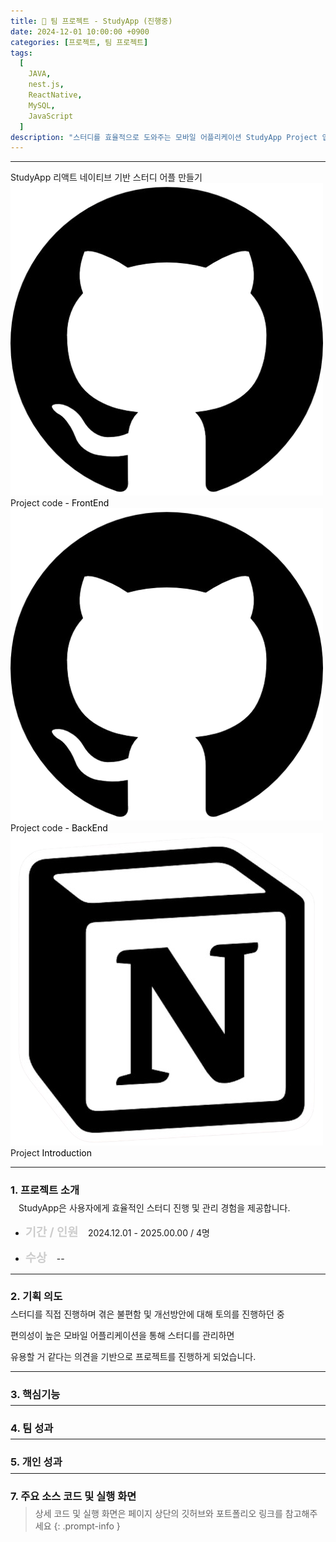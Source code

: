 ```yaml
---
title: 🤝 팀 프로젝트 - StudyApp (진행중)
date: 2024-12-01 10:00:00 +0900
categories: [프로젝트, 팀 프로젝트]
tags:
  [
    JAVA,
    nest.js,
    ReactNative,
    MySQL,
    JavaScript
  ]
description: "스터디를 효율적으로 도와주는 모바일 어플리케이션 StudyApp Project 입니다."
---
```


---
<div class="focusjob">
<span class="centered-title2">StudyApp</span>
<span>리액트 네이티브 기반 스터디 어플 만들기</span>
</div>

<div class="github-links-container">
  <div class="github-link-box" onclick="window.open('http://github.com/yoonbin106/studyfront.git', '_blank')">
    <img src="/assets/img/favicons/깃허브.png" alt="깃허브 링크" class="github-icon">
    <span class="github-text">Project code<span style="color:black"> - FrontEnd</span></span>
  </div>

  <div class="github-link-box" onclick="window.open('http://github.com/yoonbin106/studyback.git', '_blank')">
    <img src="/assets/img/favicons/깃허브.png" alt="깃허브 링크" class="github-icon">
    <span class="github-text">Project code<span style="color:black"> - BackEnd</span></span>
  </div>

  <div class="github-link-box" onclick="window.open('https://www.notion.so/6705fdc41a1a467ea330291011003105', '_blank')">
    <img src="/assets/img/favicons/노션.png" alt="노션 링크" class="github-icon">
    <span class="github-text">Project <span style="color:black">Introduction</span></span>
  </div>

</div>

---

### <span class="larger-text" style="display: block; margin-bottom:-10px;">1. **프로젝트 소개**</span>

ㅤStudyApp은 사용자에게 효율적인 스터디 진행 및 관리 경험을 제공합니다.

- <span style="color: #cccccc;font-size:18.6px">**기간 / 인원**</span>
<span>&nbsp;&nbsp;</span> 2024.12.01 - 2025.00.00 / 4명

- <span style="color: #cccccc;font-size:18.6px">**수상**</span>
<span>&nbsp;&nbsp;</span> --

---

### <span class="larger-text" style="display: block; margin-bottom:-10px;">2. **기획 의도**</span>

스터디를 직접 진행하며 겪은 불편함 및 개선방안에 대해 토의를 진행하던 중

편의성이 높은 모바일 어플리케이션을 통해 스터디를 관리하면

유용할 거 같다는 의견을 기반으로 프로젝트를 진행하게 되었습니다.

<!-- <span class="emphasize">AI 융합 리액트 기반 대화형 면접 평가 서비스</span> 를 기획하게 되었습니다. -->

<!-- <details>
<summary class="custom-summary4"><span style="font-weight:bold;">관련 자료 보기</span></summary>
<div class = "toggle-content">
<img src="assets/img/favicons/팀플기획의도(1).png" style="border: 2px solid #cccccc; border-radius: 5px;" width="800px"  height="800px" />
<img src="assets/img/favicons/팀플기획의도(2).png" style="border: 2px solid #cccccc; border-radius: 5px;" width="800px"  height="800px" />
<img src="assets/img/favicons/팀플기획의도(3).png" style="border: 2px solid #cccccc; border-radius: 5px;" width="800px"  height="800px" />
<img src="assets/img/favicons/팀플기획의도(4).png" style="border: 2px solid #cccccc; border-radius: 5px;" width="800px"  height="800px" />
<img src="assets/img/favicons/팀플기획의도(5).png" style="border: 2px solid #cccccc; border-radius: 5px;" width="800px"  height="800px" />
</div>
</details> -->

---

### <span class="larger-text" style="display: block; margin-bottom:-10px;">3. **핵심기능**</span>

<!-- - <span style="color: #cccccc;font-size:18.6px">**AI 면접**</span>
<span>&nbsp;&nbsp;</span> AI 기반 면접 질문 생성 및 맞춤형 피드백 제공
- <span style="color: #cccccc;font-size:18.6px">**이력서 첨삭**</span>
<span>&nbsp;&nbsp;</span> 기업 맟춤형 이력서 등록 및 AI 기반 이력서 첨삭
- <span style="color: #cccccc;font-size:18.6px">**챗봇**</span>
<span>&nbsp;&nbsp;</span> 실시간 대화 기능을 갖춘 지능형 챗봇 시스템을 구축
- <span style="color: #cccccc; font-size:18.6px">**적성탐색**</span>
<span>&nbsp;&nbsp;</span> 커리어넷 API를 통해 개인 맞춤 직업 추천 -->

---

### <span class="larger-text" style="display: block; margin-bottom:-10px;">4. **팀 성과**</span>

<!-- <table style="margin-left:8px;">
  <thead>
    <tr>
      <th>기능</th>
      <th>설명</th>
    </tr>
  </thead>
  <tbody>
    <tr>
      <td><strong>로그인</strong></td>
      <td>OAuth 2.0을 활용하여 소셜 로그인 기능을 구현 및 처리</td>
    </tr>
    <tr>
      <td><strong>결제</strong></td>
      <td>Toss Payments API를 활용하여 결제 및 환불 시스템 구현</td>
    </tr>
    <tr>
      <td><strong>음성인식, TTS</strong></td>
      <td>실시간 대화형 UI와 음성 인식, TTS(Text to Speech) 기능을 통합</td>
    </tr>
    <tr>
      <td><strong>얼굴 인식, 감정 분석</strong></td>
      <td>FastPAI 서버와 연동하여 얼굴 인식 및 감정 분석 기능 통합</td>
    </tr>
    <tr>
      <td><strong>AI기반 결과 분석</strong></td>
      <td>Claude 및 Clova API를 활용하여 AI 기반 면접 결과 분석 및 피드백 제공</td>
    </tr>
    <tr>
      <td><strong>실시간 채팅</strong></td>
      <td>MQTT 프로토콜을 활용하여 회원 간 실시간 채팅 기능 구현 (1:1, 단체)</td>
    </tr>
    <tr>
      <td><strong>적성탐색</strong></td>
      <td>커리어넷 API를 활용하여 적성 탐색 기능 구현</td>
    </tr>
    <tr>
      <td><strong>기업 상세검색</strong></td>
      <td>카카오 지도와 로컬 API를 활용하여 기업 상세검색 기능을 구현</td>
    </tr>
    <tr>
      <td><strong>이력서 첨삭</strong></td>
      <td>한스펠과 GPT API를 사용하여 이력서 첨삭 기능 구현</td>
    </tr>
  </tbody>
</table>
 -->
---

### <span class="larger-text" style="display: block; margin-bottom:-10px;">5. **개인 성과**</span>

<!-- ● [개인 파트 상세 설명 포스트](https://yoonbin106.github.io/posts/%EC%9D%B4%EB%A0%A5%EC%84%9C%ED%8E%98%EC%9D%B4%EC%A7%80%EB%A7%8C%EB%93%A4%EA%B8%B0/){:target="_blank"}

<table style="margin-left:8px;">
  <thead>
    <tr>
      <th>[ 기능 ]</th>
      <th>[ 설명 ]</th>
    </tr>
  </thead>
  <tbody>
    <tr>
      <td><strong>이력서 UI</strong></td>
      <td>React (next.js) 기반 이력서 등록 및 관리 페이지 UI 설계 및 구현</td>
    </tr>
    <tr>
      <td><strong>메인 UI</strong></td>
      <td>React (next.js) 기반 메인 페이지 (초기화면) UI 설계 및 구현</td>
    </tr>
    <tr>
      <td><strong>백엔드</strong></td>
      <td>사용자 이력서 등록 및 삭제 백엔드 기능 구현 및 DB설계</td>
    </tr>
    <tr>
      <td><strong>맞춤법 검사</strong></td>
      <td>한스펠(by 부산대학교) API사용 이력서 맞춤법 검사 기능 구현</td>
    </tr>
    <tr>
      <td><strong>이력서 첨삭</strong></td>
      <td>gpt 3.5 turbo 모델 활용 이력서 AI 첨삭 기능 구현</td>
    </tr>
    <tr>
      <td><strong>PDF변환 및 저장</strong></td>
      <td>html2canvas, jspdf 라이브러리 활용 html 페이지 캡쳐, pdf 변환 및 DB 저장 기능 구현</td>
    </tr>
  </tbody>
</table>

---

### <span class="larger-text" style="display: block; margin-bottom:-10px;">6. **프로젝트 설계**</span>
<details>
<summary class="custom-summary2">디렉토리 구조도 및 역할 분담</summary>
<div class = "toggle-content">
<img src="assets/img/favicons/팀플디렉토리(1).webp" style="border: 2px solid #cccccc; border-radius: 5px;" width="800px"  height="800px" />
<img src="assets/img/favicons/팀플디렉토리(2).webp" style="border: 2px solid #cccccc; border-radius: 5px;" width="800px"  height="800px" />
<img src="assets/img/favicons/팀플디렉토리(3).webp" style="border: 2px solid #cccccc; border-radius: 5px;" width="800px"  height="800px" />
</div>
</details>

<details>
<summary class="custom-summary2">마인드맵 - 초기구상</summary>
<div class = "toggle-content">
<img src="assets/img/favicons/팀플마인드맵.png" style="border: 2px solid #cccccc; border-radius: 5px;" width="800px"  height="800px" />
</div>
</details>

<details>
<summary class="custom-summary2">ERD</summary>
<div class = "toggle-content">
<img src="assets/img/favicons/팀플ERD.png" style="border: 2px solid #cccccc; border-radius: 5px;" width="800px"  height="800px" />
</div>
</details>

<details>
<summary class="custom-summary2">UI설계 - Figma</summary>
<div class = "toggle-content">
<img src="assets/img/favicons/팀플UI(1).png" style="border: 2px solid #cccccc; border-radius: 5px;" width="800px"  height="800px" />
<img src="assets/img/favicons/팀플UI(2).png" style="border: 2px solid #cccccc; border-radius: 5px;" width="800px"  height="800px" />
</div>
</details>

<details>
<summary class="custom-summary2">개발 플랫폼 및 사용 기술</summary>
<div class = "toggle-content">
<img src="assets/img/favicons/개발플랫폼및사용기술.png" style="border: 2px solid #cccccc; border-radius: 5px;" width="800px"  height="800px" />
</div>
</details>

<details>
<summary class="custom-summary2">아키텍쳐</summary>
<div class = "toggle-content">
<img src="assets/img/favicons/팀플아키텍쳐(1).png" style="border: 2px solid #cccccc; border-radius: 5px;" width="800px"  height="800px" />
<img src="assets/img/favicons/팀플아키텍쳐(2).png" style="border: 2px solid #cccccc; border-radius: 5px;" width="800px"  height="800px" />
<img src="assets/img/favicons/팀플아키텍쳐(3).png" style="border: 2px solid #cccccc; border-radius: 5px;" width="800px"  height="800px" />
<img src="assets/img/favicons/팀플아키텍쳐(4).png" style="border: 2px solid #cccccc; border-radius: 5px;" width="800px"  height="800px" />
<img src="assets/img/favicons/팀플아키텍쳐(5).png" style="border: 2px solid #cccccc; border-radius: 5px;" width="800px"  height="800px" />
<img src="assets/img/favicons/팀플아키텍쳐(6).png" style="border: 2px solid #cccccc; border-radius: 5px;" width="800px"  height="800px" />

</div>
</details> -->

---

### <span class="larger-text" style="display: block; margin-bottom:-10px;">7. **주요 소스 코드 및 실행 화면**</span>


> 상세 코드 및 실행 화면은 페이지 상단의 깃허브와 포트폴리오 링크를 참고해주세요
{: .prompt-info }


<!-- <details>
<summary class="custom-summary2">로그인</summary>
<div class = "toggle-content">
<img src="assets/img/favicons/팀플로그인(1).png" style="border: 2px solid #cccccc; border-radius: 5px;" width="800px"  height="800px" />
<img src="assets/img/favicons/팀플로그인(2).png" style="border: 2px solid #cccccc; border-radius: 5px;" width="800px"  height="800px" />
</div>
</details>

<details>
<summary class="custom-summary2">챗봇</summary>
<div class = "toggle-content">
<img src="assets/img/favicons/팀플챗봇(1).png" style="border: 2px solid #cccccc; border-radius: 5px;" width="800px"  height="800px" />
<img src="assets/img/favicons/팀플챗봇(2).png" style="border: 2px solid #cccccc; border-radius: 5px;" width="800px"  height="800px" />
</div>
</details>

<details>
<summary class="custom-summary2">실시간 채팅</summary>
<div class = "toggle-content">
<img src="assets/img/favicons/팀플실시간채팅(1).png" style="border: 2px solid #cccccc; border-radius: 5px;" width="800px"  height="800px" />
<img src="assets/img/favicons/팀플실시간채팅(2).png" style="border: 2px solid #cccccc; border-radius: 5px;" width="800px"  height="800px" />
<img src="assets/img/favicons/팀플실시간채팅(3).png" style="border: 2px solid #cccccc; border-radius: 5px;" width="800px"  height="800px" />
<img src="assets/img/favicons/팀플실시간채팅(4).png" style="border: 2px solid #cccccc; border-radius: 5px;" width="800px"  height="800px" />
<img src="assets/img/favicons/팀플실시간채팅(5).png" style="border: 2px solid #cccccc; border-radius: 5px;" width="800px"  height="800px" />
</div>
</details>

<details>
<summary class="custom-summary2">회사 검색</summary>
<div class = "toggle-content">
<img src="assets/img/favicons/팀플회사검색(1).png" style="border: 2px solid #cccccc; border-radius: 5px;" width="800px"  height="800px" />
<img src="assets/img/favicons/팀플회사검색(2).png" style="border: 2px solid #cccccc; border-radius: 5px;" width="800px"  height="800px" />
<img src="assets/img/favicons/팀플회사검색(3).png" style="border: 2px solid #cccccc; border-radius: 5px;" width="800px"  height="800px" />
</div>
</details>

<details>
<summary class="custom-summary2">적성 탐색</summary>
<div class = "toggle-content">
<img src="assets/img/favicons/팀플적성탐색(1).png" style="border: 2px solid #cccccc; border-radius: 5px;" width="800px"  height="800px" />
<img src="assets/img/favicons/팀플적성탐색(2).png" style="border: 2px solid #cccccc; border-radius: 5px;" width="800px"  height="800px" />
<img src="assets/img/favicons/팀플적성탐색(3).png" style="border: 2px solid #cccccc; border-radius: 5px;" width="800px"  height="800px" />
<img src="assets/img/favicons/팀플적성탐색(4).png" style="border: 2px solid #cccccc; border-radius: 5px;" width="800px"  height="800px" />
</div>
</details>

<details style="color:#cccccc; font-weight:bold;">
<summary class="custom-summary2">이력서 등록 및 첨삭 - 제가 맡은 메인 파트입니다</summary>
<div class = "toggle-content">
<img src="assets/img/favicons/팀플이력서등록및첨삭(1).png" style="border: 2px solid #cccccc; border-radius: 5px;" width="800px"  height="800px" />
<img src="assets/img/favicons/팀플이력서등록및첨삭(2).png" style="border: 2px solid #cccccc; border-radius: 5px;" width="800px"  height="800px" />
<img src="assets/img/favicons/팀플이력서등록및첨삭(3).png" style="border: 2px solid #cccccc; border-radius: 5px;" width="800px"  height="800px" />
<img src="assets/img/favicons/팀플이력서등록및첨삭(4).png" style="border: 2px solid #cccccc; border-radius: 5px;" width="800px"  height="800px" />
<img src="assets/img/favicons/팀플이력서등록및첨삭(5).png" style="border: 2px solid #cccccc; border-radius: 5px;" width="800px"  height="800px" />
<img src="assets/img/favicons/팀플이력서등록및첨삭(6).png" style="border: 2px solid #cccccc; border-radius: 5px;" width="800px"  height="800px" />
</div>
</details>

<details>
<summary class="custom-summary2">AI 면접</summary>
<div class = "toggle-content">
<img src="assets/img/favicons/팀플면접(1).png" style="border: 2px solid #cccccc; border-radius: 5px;" width="800px"  height="800px" />
<img src="assets/img/favicons/팀플면접(2).png" style="border: 2px solid #cccccc; border-radius: 5px;" width="800px"  height="800px" />
<img src="assets/img/favicons/팀플면접(3).png" style="border: 2px solid #cccccc; border-radius: 5px;" width="800px"  height="800px" />
<img src="assets/img/favicons/팀플면접(4).png" style="border: 2px solid #cccccc; border-radius: 5px;" width="800px"  height="800px" />
<img src="assets/img/favicons/팀플면접(5).png" style="border: 2px solid #cccccc; border-radius: 5px;" width="800px"  height="800px" />
<img src="assets/img/favicons/팀플면접(6).png" style="border: 2px solid #cccccc; border-radius: 5px;" width="800px"  height="800px" />
<img src="assets/img/favicons/팀플면접(7).png" style="border: 2px solid #cccccc; border-radius: 5px;" width="800px"  height="800px" />
<img src="assets/img/favicons/팀플면접(8).png" style="border: 2px solid #cccccc; border-radius: 5px;" width="800px"  height="800px" />
<img src="assets/img/favicons/팀플면접(9).png" style="border: 2px solid #cccccc; border-radius: 5px;" width="800px"  height="800px" />
<img src="assets/img/favicons/팀플면접(10).png" style="border: 2px solid #cccccc; border-radius: 5px;" width="800px"  height="800px" />
<img src="assets/img/favicons/팀플면접(11).png" style="border: 2px solid #cccccc; border-radius: 5px;" width="800px"  height="800px" />
<img src="assets/img/favicons/팀플면접(12).png" style="border: 2px solid #cccccc; border-radius: 5px;" width="800px"  height="800px" />
<img src="assets/img/favicons/팀플면접(13).png" style="border: 2px solid #cccccc; border-radius: 5px;" width="800px"  height="800px" />
<img src="assets/img/favicons/팀플면접(14).png" style="border: 2px solid #cccccc; border-radius: 5px;" width="800px"  height="800px" />
<img src="assets/img/favicons/팀플면접(15).png" style="border: 2px solid #cccccc; border-radius: 5px;" width="800px"  height="800px" />
<img src="assets/img/favicons/팀플면접(16).png" style="border: 2px solid #cccccc; border-radius: 5px;" width="800px"  height="800px" />
</div>
</details>

<details>
<summary class="custom-summary2">게시판 및 회원 관리</summary>
<div class = "toggle-content">
<img src="assets/img/favicons/팀플게시판및회원관리(1).png" style="border: 2px solid #cccccc; border-radius: 5px;" width="800px"  height="800px" />
<img src="assets/img/favicons/팀플게시판및회원관리(2).png" style="border: 2px solid #cccccc; border-radius: 5px;" width="800px"  height="800px" />
<img src="assets/img/favicons/팀플게시판및회원관리(3).png" style="border: 2px solid #cccccc; border-radius: 5px;" width="800px"  height="800px" />
<img src="assets/img/favicons/팀플게시판및회원관리(4).png" style="border: 2px solid #cccccc; border-radius: 5px;" width="800px"  height="800px" />
<img src="assets/img/favicons/팀플게시판및회원관리(5).png" style="border: 2px solid #cccccc; border-radius: 5px;" width="800px"  height="800px" />
</div>
</details> -->
